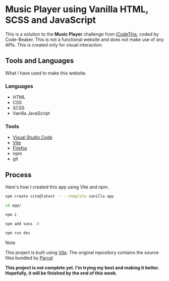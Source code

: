 # Music Player using Vanilla HTML, SCSS and JavaScript

This is a solution to the **Music Player** challenge from [iCodeThis](https://icodethis.com/), coded by Code-Beaker. This is not a functional website and does not make use of any APIs. This is created only for visual interaction.

## Tools and Languages
What I have used to make this website.
### Languages
- HTML
- CSS
- SCSS
- Vanilla JavaScript

### Tools
- [Visual Studio Code](https://code.visualstudio.com)
- [Vite](https://vitejs.dev)
- [Firefox](https://mozilla.org/firefox)
- npm
- git
## Process
Here's how I created this app using Vite and npm.
```bash
npm create vite@latest -- --template vanilla app

cd app/

npm i

npm add sass -D

npm run dev
```

> [!NOTE]
> This project is built using [Vite](https://vitejs.dev). The original repository contains the source files bundled by [Parcel](https://parceljs.org)

**This project is not complete yet. I'm trying my best and making it better. Hopefully, it will be finished by the end of this week.**
